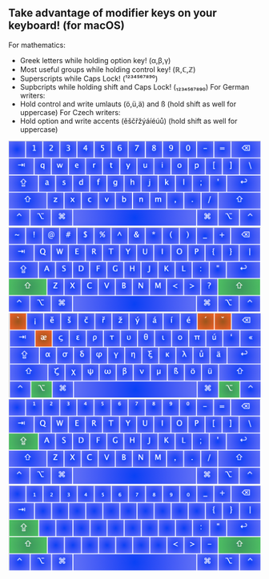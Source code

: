## Take advantage of modifier keys on your keyboard! (for macOS)
For mathematics:
- Greek letters while holding option key! (α,β,γ)
- Most useful groups while holding control key! (ℝ,ℂ,ℤ)
- Superscripts while Caps Lock! (¹²³⁴⁵⁶⁷⁸⁹⁰)
- Supbcripts while holding shift and Caps Lock! (₁₂₃₄₅₆₇₈₉₀)
For German writers:
- Hold control and write umlauts (ö,ü,ä) and ß (hold shift as well for uppercase)
For Czech writers:
- Hold option and write accents (ěščřžýáíéúů) (hold shift as well for uppercase)

![Default](https://raw.githubusercontent.com/jendas1/multipurpose-keyboard-layout/master/photos/default.png)
![Shift](https://raw.githubusercontent.com/jendas1/multipurpose-keyboard-layout/master/photos/shift.png)
![Option](https://raw.githubusercontent.com/jendas1/multipurpose-keyboard-layout/master/photos/option.png)
![Caps Lock](https://raw.githubusercontent.com/jendas1/multipurpose-keyboard-layout/master/photos/caps.png)
![Caps Lock + Shift](https://raw.githubusercontent.com/jendas1/multipurpose-keyboard-layout/master/photos/caps+shift.png)
